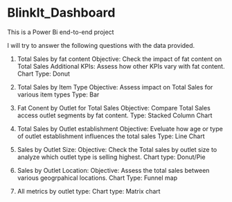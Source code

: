 # BlinkIt_Dashboard

This is a Power Bi end-to-end project

I will try to answer the following questions with the data provided.

1. Total Sales by fat content
   Objective: Check the impact of fat content on Total Sales
   Additional KPIs: Assess how other KPIs vary with fat content.
   Chart Type: Donut

2. Total Sales by Item Type
   Objective: Assess impact on Total Sales for various item types
   Type: Bar

3. Fat Conent by Outlet for Total Sales
   Objective: Compare Total Sales access outlet segments by fat content.
   Type: Stacked Column Chart

4. Total Sales by Outlet establishment
   Objective: Eveluate how age or type of outlet establishment influences the total sales
   Type: Line Chart

5. Sales by Outlet Size:
   Objective: Check the Total sales by outlet size to analyze which outlet type is selling highest.
   Chart type: Donut/Pie

6. Sales by Outlet Location:
   Objective: Assess the total sales between various geogrpahical locations.
   Chart Type: Funnel map

7. All metrics by outlet type:
   Chart type: Matrix chart
   
